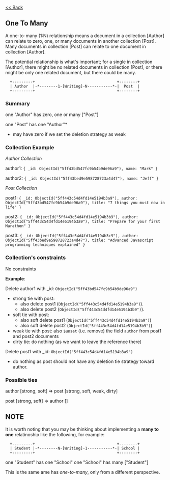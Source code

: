 [<< Back](../db-relationships.md)


## One To Many
A one-to-many (1:N) relationship means a document in a collection [Author] can relate to zero, one, or many documents in another collection [Post]. Many documents in collection [Post] can relate to one document in collection [Author].

The potential relationship is what's important; for a single in collection [Author], there might be no related documents in collection [Post], or there might be only one related document, but there could be many.


```
  +---------+                                    +--------+
  | Author  |-*--------1-[Writing]-N-----------*-|  Post  |
  +---------+                                    +--------+
```

### Summary
one "Author" has zero, one or many ["Post"]

one "Post" has one "Author"*

* may have zero if we set the deletion strategy as weak

### Collection Example


*Author Collection*

author1: `{ _id: ObjectId("5ff43bd547fc9b54b9de96a9"), name: "Mark" }`

author2: `{ _id: ObjectId("5ff43bed9e598728723a4d47"), name: "Jeff" }`

*Post Collection*

post1: `{ _id: ObjectId("5ff443c54d4fd14e5194b3a9"), author: ObjectId("5ff43bd547fc9b54b9de96a9"), title: "7 things you must now in life" }`

post2: `{ _id: ObjectId("5ff443c54d4fd14e5194b3b9"), author: ObjectId("5ff443c54d4fd14e5194b3a9"), title: "Prepare for your first Marathon" }`

post3: `{ _id: ObjectId("5ff443c54d4fd14e5194b3c9"), author: ObjectId("5ff43bed9e598728723a4d47"), title: "Advanced Javascript programming techniques explained" }`

### Collection's constraints
No constraints

**Example**:

Delete author1 with _id: `ObjectId("5ff43bd547fc9b54b9de96a9")`
- strong tie with post:
  - also delete post1 (`ObjectId("5ff443c54d4fd14e5194b3a9")`).
  - also delete post2 (`ObjectId("5ff443c54d4fd14e5194b3b9")`).
- soft tie with post:
  - also soft delete post1 (`ObjectId("5ff443c54d4fd14e5194b3a9")`)
  - also soft delete post2 (`ObjectId("5ff443c54d4fd14e5194b3b9")`)
- weak tie with post: also `$unset` (i.e. remove) the field `author` from post1 and post2 documents
- dirty tie: do nothing (as we want to leave the reference there)

Delete post1 with _id: `ObjectId("5ff443c54d4fd14e5194b3a9")`
- do nothing as post should not have any deletion tie strategy toward author.

### Possible ties

author [strong, soft] => post [strong, soft, weak, dirty]

post [strong, soft] => author []


## NOTE

It is worth noting that you may be thinking about implementing a  **many to one** relatinoship like the following, for example:

```
  +---------+                                    +--------+
  | Student |-*--------N-[Writing]-1-----------*-| School |
  +---------+                                    +--------+
```

one "Student" has one "School"
one "School" has many ["Student"]

This is the same ame has *one-to-many*, only from a different perspective.
